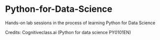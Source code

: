 # Python-for-Data-Science

Hands-on lab sessions in the process of learning Python for Data Science

Credits: Cognitiveclass.ai (Python for data science PY0101EN)
